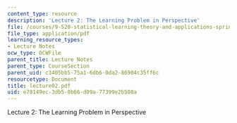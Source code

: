 ```yaml
---
content_type: resource
description: 'Lecture 2: The Learning Problem in Perspective'
file: /courses/9-520-statistical-learning-theory-and-applications-spring-2003/e78149ec3db50b66d09a77399e2b508a_lecture02.pdf
file_type: application/pdf
learning_resource_types:
- Lecture Notes
ocw_type: OCWFile
parent_title: Lecture Notes
parent_type: CourseSection
parent_uid: c3405bb5-75a1-6db6-0da2-86904c35ff6c
resourcetype: Document
title: lecture02.pdf
uid: e78149ec-3db5-0b66-d09a-77399e2b508a
---
```

Lecture 2: The Learning Problem in Perspective

